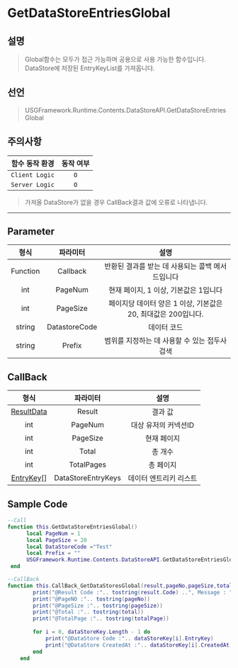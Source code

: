 # GetDataStoreEntriesGlobal

## 설명
> Global함수는 모두가 접근 가능하며 공용으로 사용 가능한 함수입니다.
> DataStore에 저장된 EntryKeyList를 가져옵니다.
## 선언
> USGFramework.Runtime.Contents.DataStoreAPI.GetDataStoreEntriesGlobal
## 주의사항
|    **함수 동작 환경**    | **동작 여부** |
|:------------------:|:---------:|
| ```Client Logic``` |  ```O```  |
| ```Server Logic``` |  ```O```  |
> 가져올 DataStore가 없을 경우 CallBack결과 값에 오류로 나타냅니다.
---


## Parameter
|  **형식**   |    **파라미터**    |                  **설명**                  |
|:---------:|:--------------:|:----------------------------------------:|
| Function  |    Callback    |       반환된 결과를 받는 데 사용되는 콜백 메서드입니다        |
|    int    |    PageNum     |         현재 페이지, 1 이상, 기본값은 1입니다          |
|    int    |    PageSize    | 페이지당 데이터 양은 1 이상, 기본값은 20, 최대값은 200입니다.  |
|  string   | DatastoreCode  |                  데이터 코드                  |
|  string   |     Prefix     |        범위를 지정하는 데 사용할 수 있는 접두사 검색        |
## CallBack
|           **형식**            |      **파라미터**      |    **설명**    |
|:---------------------------:|:------------------:|:------------:|
| [ResultData](ResultData.md) |       Result       |     결과 값     |
|             int             |      PageNum       | 대상 유저의 커넥션ID |
|             int             |      PageSize      |    현재 페이지    |
|             int             |       Total        |     총 개수     |
|             int             |     TotalPages     |    총 페이지     |
|  [EntryKey](EntryKey.md)[]  | DataStoreEntryKeys | 데이터 엔트리키 리스트 |


## Sample Code
```lua
--Call
function this.GetDataStoreEntriesGlobal()
      local PageNum = 1
      local PageSize = 20
      local DataStoreCode ="Test"
      local Prefix = ""
      USGFramework.Runtime.Contents.DataStoreAPI.GetDataStoreEntriesGlobal(this.CallBack_GetDataStoresGlobal,PageNum,PageSize,DataStoreCode,Prefix)
 end
```

```lua
--CallBack
function this.CallBack_GetDataStoresGlobal(result,pageNo,pageSize,total,totalPage,dataStoreKey)
        print("@Result Code :".. tostring(result.Code) ..", Message : "..tostring(result.Message))
        print("@PageNO :".. tostring(pageNo))
        print("@PageSize :".. tostring(pageSize))
        print("@Total :".. tostring(total))
        print("@TotalPage :".. tostring(totalPage))
  
        for i = 0, dataStoreKey.Length - 1 do
            print("@DataStore Code :".. dataStoreKey[i].EntryKey)
            print("@DataStore CreatedAt :".. dataStoreKey[i].CreatedAt)
        end
    end
```

